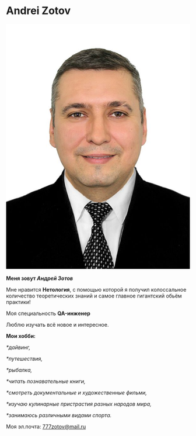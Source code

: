 # Andrei Zotov
![Моё фото](IMG-20180119-WA0000.jpg)

**Меня зовут _Андрей Зотов_**

Мне нравится **Нетология**, с помощью которой я получил колоссальное количество теоретических знаний и самое главное гигантский обьём практики!

Моя специальность **QA-инженер**

Люблю изучать всё новое и интересное.

 **Мои хобби:**

_*дайвинг,_

_*путешествия,_

_*рыбалка,_

_*читать познавательные книги,_

_*смотреть документальные и художественные фильми,_

_*изучаю кулинарные пристрастия разных народов мира,_

_*занимаюсь различными видами спорта._

Моя эл.почта: 777zotov@mail.ru
